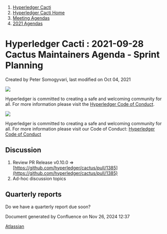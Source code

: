 1. [Hyperledger Cacti](index.html)
2. [Hyperledger Cacti Home](Hyperledger-Cacti-Home_20414469.html)
3. [Meeting Agendas](Meeting-Agendas_20414488.html)
4. [2021 Agendas](2021-Agendas_20414860.html)

# Hyperledger Cacti : 2021-09-28 Cactus Maintainers Agenda - Sprint Planning

Created by Peter Somogyvari, last modified on Oct 04, 2021

![](https://wiki.hyperledger.org/download/attachments/2392771/welcome.png?version=2&modificationDate=1572450107000&api=v2)

Hyperledger is committed to creating a safe and welcoming community for all. For more information please visit the [Hyperledger Code of Conduct](https://lf-hyperledger.atlassian.net/wiki/spaces/HYP/pages/19595281/Hyperledger+Code+of+Conduct).

![](https://wiki.hyperledger.org/download/attachments/29034696/Antitrustnotice.png?version=1&modificationDate=1581695654000&api=v2)

Hyperledger is committed to creating a safe and welcoming community for all. For more information please visit our Code of Conduct: [Hyperledger Code of Conduct](https://lf-hyperledger.atlassian.net/wiki/spaces/HYP/pages/19595281/Hyperledger+Code+of+Conduct)

## Discussion

1. Review PR Release v0.10.0 =&gt; [https://github.com/hyperledger/cactus/pull/1385](https://github.com/hyperledger/cactus/pull/1385)
2. Ad-hoc discussion topics

## Quarterly reports

Do we have a quarterly report due soon?

Document generated by Confluence on Nov 26, 2024 12:37

[Atlassian](http://www.atlassian.com/)
